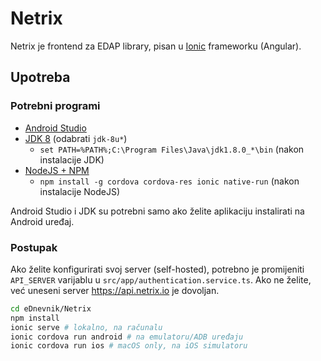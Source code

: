 # Netrix

Netrix je frontend za EDAP library, pisan u [Ionic](https://ionicframework.com/) frameworku (Angular).

## Upotreba

### Potrebni programi

* [Android Studio](https://developer.android.com/studio)
* [JDK 8](https://github.com/frekele/oracle-java/releases) (odabrati `jdk-8u*`)
	* `set PATH=%PATH%;C:\Program Files\Java\jdk1.8.0_*\bin` (nakon instalacije JDK)
* [NodeJS + NPM](https://nodejs.org/en/download/)
	* `npm install -g cordova cordova-res ionic native-run` (nakon instalacije NodeJS)

Android Studio i JDK su potrebni samo ako želite aplikaciju instalirati na Android uređaj.

### Postupak

Ako želite konfigurirati svoj server (self-hosted), potrebno je promijeniti `API_SERVER` varijablu u `src/app/authentication.service.ts`. Ako ne želite, već uneseni server https://api.netrix.io je dovoljan.

```bash
cd eDnevnik/Netrix
npm install
ionic serve # lokalno, na računalu
ionic cordova run android # na emulatoru/ADB uređaju
ionic cordova run ios # macOS only, na iOS simulatoru
```
